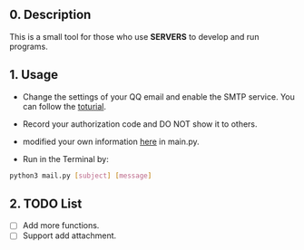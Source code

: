 <!--
 * @Descripttion: your project
 * @version: 1.0
 * @Author: JiangFeng
 * @Date: 2023-06-05 14:00:07
 * @LastEditors: JiangFeng
 * @LastEditTime: 2023-06-05 14:15:51
-->

## 0. Description
This is a small tool for those who use **SERVERS** to develop and run programs.

## 1. Usage

- Change the settings of your QQ email and enable the SMTP service. You can follow the [toturial](www.cnblogs.com/kimsbo/p/10671851.html).

- Record your authorization code and DO NOT show it to others.

- modified your own information [here](https://github.com/fengjiang5/mail_message/blob/af6ebd1b40f0b3241e098e364ff5e23e9a15fbe0/mail.py#LL16C1-L18C29) in main.py.

- Run in the Terminal by:

```bash
python3 mail.py [subject] [message]
```

## 2. TODO List

- [ ] Add more functions.
- [ ] Support add attachment.